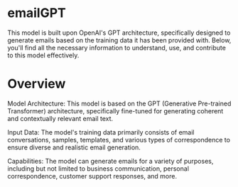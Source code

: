 # emailGPT

This model is built upon OpenAI's GPT architecture, specifically designed to generate emails based on the training data it has been provided with. Below, you'll find all the necessary information to understand, use, and contribute to this model effectively.

# Overview
Model Architecture: This model is based on the GPT (Generative Pre-trained Transformer) architecture, specifically fine-tuned for generating coherent and contextually relevant email text.

Input Data: The model's training data primarily consists of email conversations, samples, templates, and various types of correspondence to ensure diverse and realistic email generation.

Capabilities: The model can generate emails for a variety of purposes, including but not limited to business communication, personal correspondence, customer support responses, and more.

